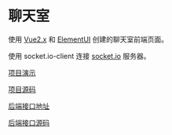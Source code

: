 # 聊天室

使用 [Vue2.x](https://cn.vuejs.org/) 和 [ElementUI](https://element.eleme.io/#/zh-CN) 创建的聊天室前端页面。

使用 socket.io-client 连接 [socket.io](https://socket.io/) 服务器。

[项目演示](https://lucodestation.github.io/lucodestation-chatroom)

[项目源码](https://github.com/lucodestation/lucodestation-chatroom-source)

[后端接口地址](https://lucodestation-chartoom-api.glitch.me)

[后端接口源码](https://glitch.com/edit/#!/lucodestation-chartoom-api)

